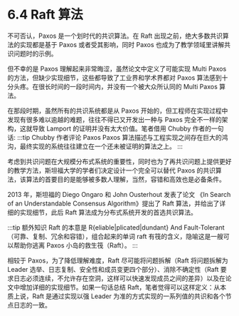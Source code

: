 # 6.4 Raft 算法

不可否认，Paxos 是一个划时代的共识算法。在 Raft 出现之前，绝大多数共识算法的实现都是基于 Paxos 或者受其影响，同时 Paxos 也成为了教学领域里讲解共识问题时的示例。

但不幸的是 Paxos 理解起来非常晦涩，虽然论文中定义了可能实现 Multi Paxos 的方法，但缺少实现细节，这些都导致了工业界和学术界都对 Paxos 算法感到十分头疼。在很长时间的一段时间内，并没有一个被大众所认同的 Multi Paxos 算法。

在那段时期，虽然所有的共识系统都是从 Paxos 开始的，但工程师在实现过程中发现有很多难以逾越的难题，往往不得已又开发出一种与 Paxos 完全不一样的架构，这就导致 Lamport 的证明并没有太大价值。笔者借用 Chubby 作者的一句话:
:::tip Chubby 作者评论 Paxos
Paxos 算法描述与工程实现之间存在巨大的鸿沟，最终实现的系统往往建立在一个还未被证明的算法之上。
:::

考虑到共识问题在大规模分布式系统的重要性，同时也为了再共识问题上提供更好的教学方法，斯坦福大学的学者们决定设计一个完全可以替代 Paxos 的共识算法，该算法的首要目的是能够被多数人理解，当然，容错和高效也是必备条件。

2013 年，斯坦福的 Diego Ongaro 和 John Ousterhout 发表了论文 《In Search of an Understandable Consensus Algorithm》提出了 Raft 算法，并给出了详细的实现细节，此后 Raft 算法成为分布式系统开发的首选共识算法。

:::tip 额外知识
Raft 的本意是 R{eliable|plicated|dundant} And Fault-Tolerant（可靠、复制、冗余和容错），组合起来的单词 raft 有筏的含义，隐喻这是一艘可以帮助你逃离 Paxos 小岛的救生筏（Raft）。
:::

相较于 Paxos，为了降低理解难度，Raft 尽可能将问题拆解（Raft 将问题拆解为 Leader 选举、日志复制、安全性和成员变更四个部分）、消除不确定性（Raft 要求日志必须连续，不允许存在空洞，这样可以快速发现成员之间的差异）以及在论文中增加详细的实现细节。如果一句话总结 Raft，笔者觉得可以这样定义：从本质上说，Raft 是通过实现以强 Leader 为准的方式实现的一系列值的共识和各个节点日志的一致。